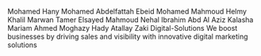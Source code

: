 Mohamed Hany Mohamed Abdelfattah Ebeid
Mohamed Mahmoud Helmy Khalil
Marwan Tamer Elsayed Mahmoud
Nehal Ibrahim Abd Al Aziz Kalasha
Mariam Ahmed Moghazy
Hady Atallay Zaki
Digital-Solutions
We boost businesses by driving sales and visibility with innovative digital marketing solutions
